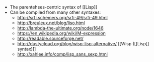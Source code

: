- The parentehses-centric syntax of [[Lisp]]
- Can be compiled from many other syntaxes:
    - http://srfi.schemers.org/srfi-49/srfi-49.html
    - http://breuleux.net/blog/liso.html
    - http://lambda-the-ultimate.org/node/1646
    - https://en.wikipedia.org/wiki/M-expression
    - http://readable.sourceforge.net/
    - http://dustycloud.org/blog/wisp-lisp-alternative/ [[Wisp ([[Lisp]] syntax)]]
    - http://xahlee.info/comp/lisp_sans_sexp.html
